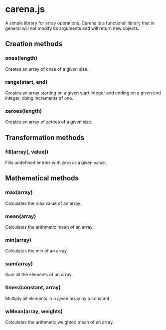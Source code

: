 carena.js
=========

A simple library for array operations. Carena is a functional library that in general will not modify its arguments
and will return new objects.

  
Creation methods
----------------

### ones(length)

Creates an array of ones of a given size.

### range(start, end)

Creates an array starting on a given start integer and ending on a given end integer, doing increments of one. 

### zeroes(length)

Creates an array of zeroes of a given size.


Transformation methods
----------------------

### fill(array[, value])

Fills undefined entries with zero or a given value.


Mathematical methods
--------------------

### max(array)

Calculates the max value of an array.

### mean(array)

Calculates the arithmetic mean of an array.
 
### min(array)

Calculates the min of an array.  

### sum(array)

Sum all the elements of an array.

### times(constant, array)

Multiply all elements in a given array by a constant.  

### wMean(array, weights)

Calculates the arithmetic weighted mean of an array.
